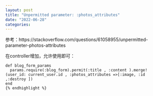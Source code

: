 ```yaml
---
layout: post
title: "Unpermitted parameter: :photos_attributes"
date: "2022-06-28"
categories: 
---
```

<p>参考：https://stackoverflow.com/questions/61058955/unpermitted-parameter-photos-attributes</p>

<p>在controller增加，允许使用即可：</p>

<pre class="lang-rb s-code-block">
<code class="hljs language-ruby"><span class="hljs-keyword">def</span> <span class="hljs-title function_">blog_form_params</span>
  params.<span class="hljs-keyword">require</span>(<span class="hljs-symbol">:blog_form</span>).permit(<span class="hljs-symbol">:title</span> , <span class="hljs-symbol">:content</span> ).merge!(<span class="hljs-symbol">user_id:</span> current_user.id , <span class="hljs-symbol">:photos_attributes</span> =&gt;[<span class="hljs-symbol">:image</span>, <span class="hljs-symbol">:id</span> ,<span class="hljs-symbol">:destroy</span> ])
<span class="hljs-keyword">end</span>
{% endhighlight %}

